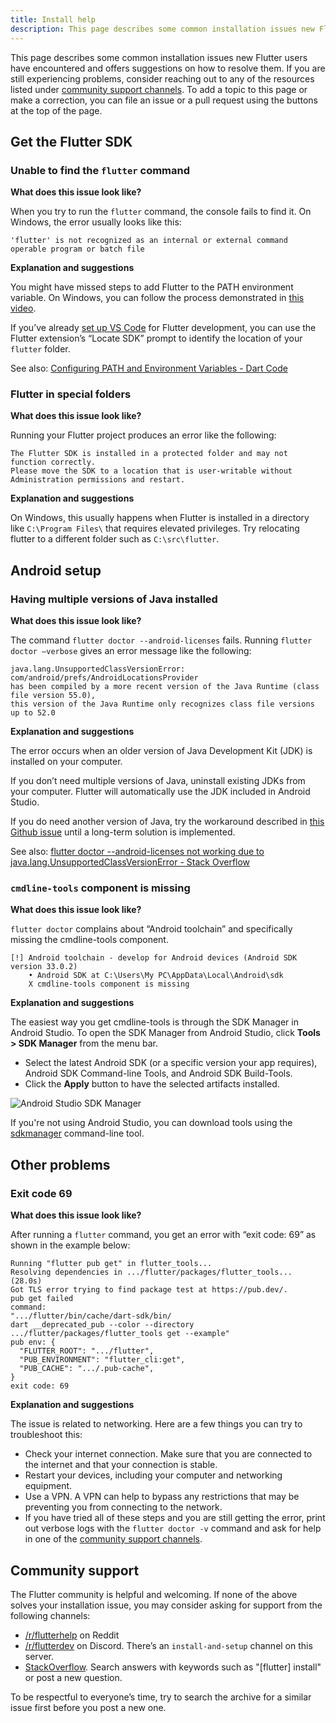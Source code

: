 ```yaml
---
title: Install help
description: This page describes some common installation issues new Flutter users have run into and offers suggestions to resolve them.
---
```


This page describes some common installation issues new Flutter users have 
encountered and offers suggestions on how to resolve them.
If you are still experiencing problems, consider reaching out to any of
the resources listed under [community support channels][].
To add a topic to this page or make a correction,
you can file an issue or a pull request using the buttons at the top of the page.

## Get the Flutter SDK


### Unable to find the `flutter` command

__What does this issue look like?__

When you try to run the `flutter` command, the console fails to find it. On
Windows, the error usually looks like this:

```
'flutter' is not recognized as an internal or external command operable program or batch file
```

__Explanation and suggestions__

You might have missed steps to add Flutter to the PATH environment variable. On
Windows, you can follow the process demonstrated in [this
video](https://youtu.be/0SRvmcsRu2w?t=137). 

If you’ve already [set up VS Code][set up VS Code] for Flutter development, you
can use the Flutter extension’s “Locate SDK” prompt to identify the location of
your `flutter` folder.

See also: [Configuring PATH and Environment Variables - Dart Code][config path]


### Flutter in special folders


__What does this issue look like?__

Running your Flutter project produces an error like the following:

```
The Flutter SDK is installed in a protected folder and may not function correctly.
Please move the SDK to a location that is user-writable without Administration permissions and restart.
```

__Explanation and suggestions__

On Windows, this usually happens when Flutter is installed in a directory like
`C:\Program Files\` that requires elevated privileges. Try relocating flutter to
a different folder such as `C:\src\flutter`.


## Android setup

### Having multiple versions of Java installed

__What does this issue look like?__ 

The command `flutter doctor --android-licenses` fails.
Running `flutter doctor –verbose` gives an error message like 
the following:

```
java.lang.UnsupportedClassVersionError: com/android/prefs/AndroidLocationsProvider 
has been compiled by a more recent version of the Java Runtime (class file version 55.0), 
this version of the Java Runtime only recognizes class file versions up to 52.0
```

__Explanation and suggestions__

The error occurs when an older version of Java Development Kit (JDK) is
installed on your computer. 

If you don’t need multiple versions of Java, uninstall existing JDKs from your
computer. Flutter will automatically use the JDK included in Android Studio. 

If you do need another version of Java, try the workaround described in [this
Github issue][java binary path] until a long-term solution is implemented. 


See also: [flutter doctor --android-licenses not working due to
    java.lang.UnsupportedClassVersionError - Stack Overflow][so java version]


### `cmdline-tools` component is missing


__What does this issue look like?__

`flutter doctor` complains about “Android toolchain” and specifically missing
the cmdline-tools component. 

```
[!] Android toolchain - develop for Android devices (Android SDK version 33.0.2) 
    • Android SDK at C:\Users\My PC\AppData\Local\Android\sdk 
    X cmdline-tools component is missing 
```


__Explanation and suggestions__

The easiest way you get cmdline-tools is through the SDK Manager in Android
Studio. To open the SDK Manager from Android Studio, click **Tools > SDK
Manager** from the menu bar. 


*   Select the latest Android SDK (or a specific version your app requires),
    Android SDK Command-line Tools, and Android SDK Build-Tools. 
*   Click the **Apply** button to have the selected artifacts installed.

![Android Studio SDK
Manager](/assets/images/docs/get-started/install_android_tools.png)


If you're not using Android Studio, you can download tools using the
[sdkmanager][sdkmanager] command-line tool.


## Other problems


### Exit code 69


__What does this issue look like?__

After running a `flutter` command, you get an error with “exit code: 69” as
shown in the example below:

```
Running "flutter pub get" in flutter_tools...
Resolving dependencies in .../flutter/packages/flutter_tools... (28.0s)
Got TLS error trying to find package test at https://pub.dev/.
pub get failed
command:
".../flutter/bin/cache/dart-sdk/bin/
dart __deprecated_pub --color --directory
.../flutter/packages/flutter_tools get --example"
pub env: {
  "FLUTTER_ROOT": ".../flutter",
  "PUB_ENVIRONMENT": "flutter_cli:get",
  "PUB_CACHE": ".../.pub-cache",
}
exit code: 69
```

__Explanation and suggestions__

The issue is related to networking. Here are a few things you can try to
troubleshoot this:

*   Check your internet connection. Make sure that you are connected to the
    internet and that your connection is stable.
*   Restart your devices, including your computer and networking equipment.
*   Use a VPN. A VPN can help to bypass any restrictions that may be preventing
    you from connecting to the network.
*   If you have tried all of these steps and you are still getting the error,
print out verbose logs with the `flutter doctor -v` command and ask for help in
one of the [community support channels][].


## Community support

The Flutter community is helpful and welcoming. If none of the above solves your
installation issue, you may consider asking for support from the following
channels:

*   [/r/flutterhelp](https://www.reddit.com/r/flutterhelp/) on Reddit
*   [/r/flutterdev](https://discord.gg/rflutterdev) on Discord. There’s an
    `install-and-setup` channel on this server. 
*   [StackOverflow](https://stackoverflow.com/). Search answers with keywords 
such as "[flutter] install" or post a new question.

To be respectful to everyone’s time, try to search the archive for a similar
issue first before you post a new one. 


[community support channels]: #community-support
[java binary path]: https://github.com/flutter/flutter/issues/106416#issuecomment-1522198064
[so java version]: https://stackoverflow.com/questions/75328050/
[set up VS Code]: https://docs.flutter.dev/get-started/editor
[config path]: https://dartcode.org/docs/configuring-path-and-environment-variables/
[sdkmanager]: https://developer.android.com/studio/command-line/sdkmanager